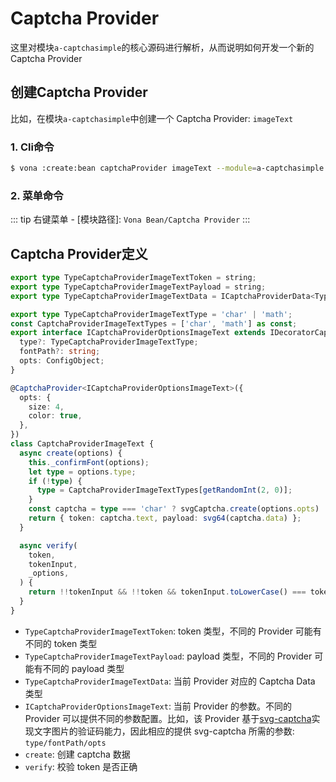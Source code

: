 # Captcha Provider

这里对模块`a-captchasimple`的核心源码进行解析，从而说明如何开发一个新的 Captcha Provider

## 创建Captcha Provider

比如，在模块`a-captchasimple`中创建一个 Captcha Provider: `imageText`

### 1. Cli命令

``` bash
$ vona :create:bean captchaProvider imageText --module=a-captchasimple
```

### 2. 菜单命令

::: tip
右键菜单 - [模块路径]: `Vona Bean/Captcha Provider`
:::

## Captcha Provider定义

``` typescript
export type TypeCaptchaProviderImageTextToken = string;
export type TypeCaptchaProviderImageTextPayload = string;
export type TypeCaptchaProviderImageTextData = ICaptchaProviderData<TypeCaptchaProviderImageTextToken, TypeCaptchaProviderImageTextPayload>;

export type TypeCaptchaProviderImageTextType = 'char' | 'math';
const CaptchaProviderImageTextTypes = ['char', 'math'] as const;
export interface ICaptchaProviderOptionsImageText extends IDecoratorCaptchaProviderOptions {
  type?: TypeCaptchaProviderImageTextType;
  fontPath?: string;
  opts: ConfigObject;
}

@CaptchaProvider<ICaptchaProviderOptionsImageText>({
  opts: {
    size: 4,
    color: true,
  },
})
class CaptchaProviderImageText {
  async create(options) {
    this._confirmFont(options);
    let type = options.type;
    if (!type) {
      type = CaptchaProviderImageTextTypes[getRandomInt(2, 0)];
    }
    const captcha = type === 'char' ? svgCaptcha.create(options.opts) : svgCaptcha.createMathExpr(options.opts);
    return { token: captcha.text, payload: svg64(captcha.data) };
  }

  async verify(
    token,
    tokenInput,
    _options,
  ) {
    return !!tokenInput && !!token && tokenInput.toLowerCase() === token.toLowerCase();
  }
}
```

- `TypeCaptchaProviderImageTextToken`: token 类型，不同的 Provider 可能有不同的 token 类型
- `TypeCaptchaProviderImageTextPayload`: payload 类型，不同的 Provider 可能有不同的 payload 类型
- `TypeCaptchaProviderImageTextData`: 当前 Provider 对应的 Captcha Data 类型
- `ICaptchaProviderOptionsImageText`: 当前 Provider 的参数。不同的 Provider 可以提供不同的参数配置。比如，该 Provider 基于[svg-captcha](https://github.com/produck/svg-captcha)实现文字图片的验证码能力，因此相应的提供 svg-captcha 所需的参数: `type/fontPath/opts`
- `create`: 创建 captcha 数据
- `verify`: 校验 token 是否正确

